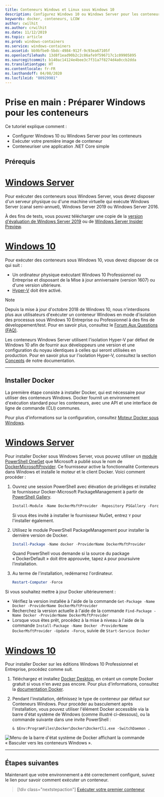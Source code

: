 ```yaml
---
title: Conteneurs Windows et Linux sous Windows 10
description: Configurez Windows 10 ou Windows Server pour les conteneurs, puis passez à l'exécution de votre première image de conteneur.
keywords: docker, conteneurs, LCOW
author: cwilhit
ms.author: crwilhit
ms.date: 11/12/2019
ms.topic: article
ms.prod: windows-containers
ms.service: windows-containers
ms.assetid: bb9bfbe0-5bdc-4984-912f-9c93ea67105f
ms.openlocfilehash: 13d8f1ead90b2c2c86afe9f596717c1c09905895
ms.sourcegitcommit: b140ac14124e4bee3c7f31a7f8274d4a0ccb2dda
ms.translationtype: HT
ms.contentlocale: fr-FR
ms.lasthandoff: 04/08/2020
ms.locfileid: "80929981"
---
```

# <a name="get-started-prep-windows-for-containers"></a>Prise en main : Préparer Windows pour les conteneurs

Ce tutoriel explique comment :

- Configurer Windows 10 ou Windows Server pour les conteneurs
- Exécuter votre première image de conteneur
- Conteneuriser une application .NET Core simple

## <a name="prerequisites"></a>Prérequis

<!-- start tab view -->
# <a name="windows-server"></a>[Windows Server](#tab/Windows-Server)

Pour exécuter des conteneurs sous Windows Server, vous devez disposer d'un serveur physique ou d'une machine virtuelle qui exécute Windows Server (canal semi-annuel), Windows Server 2019 ou Windows Server 2016.

À des fins de tests, vous pouvez télécharger une copie de la [version d'évaluation de Windows Server 2019](https://www.microsoft.com/evalcenter/evaluate-windows-server-2019 ) ou de [Windows Server Insider Preview](https://insider.windows.com/for-business-getting-started-server/).

# <a name="windows-10"></a>[Windows 10](#tab/Windows-10-Client)

Pour exécuter des conteneurs sous Windows 10, vous devez disposer de ce qui suit :

- Un ordinateur physique exécutant Windows 10 Professionnel ou Entreprise et disposant de la Mise à jour anniversaire (version 1607) ou d'une version ultérieure.
- [Hyper-V](https://docs.microsoft.com/virtualization/hyper-v-on-windows/reference/hyper-v-requirements) doit être activé.

> [!NOTE]
>  Depuis la mise à jour d'octobre 2018 de Windows 10, nous n'interdisons plus aux utilisateurs d'exécuter un conteneur Windows en mode d'isolation des processus sous Windows 10 Entreprise ou Professionnel à des fins de développement/test. Pour en savoir plus, consultez le [Forum Aux Questions (FAQ)](../about/faq.md). 
> 
> Les conteneurs Windows Server utilisent l'isolation Hyper-V par défaut de Windows 10 afin de fournir aux développeurs une version et une configuration du noyau identiques à celles qui seront utilisées en production. Pour en savoir plus sur l'isolation Hyper-V, consultez la section [Concepts](../manage-containers/hyperv-container.md) de notre documentation.

---
<!-- stop tab view -->

## <a name="install-docker"></a>Installer Docker

La première étape consiste à installer Docker, qui est nécessaire pour utiliser des conteneurs Windows. Docker fournit un environnement d'exécution standard pour les conteneurs, avec une API et une interface de ligne de commande (CLI) communes.

Pour plus d'informations sur la configuration, consultez [Moteur Docker sous Windows](../manage-docker/configure-docker-daemon.md).

<!-- start tab view -->
# <a name="windows-server"></a>[Windows Server](#tab/Windows-Server)

Pour installer Docker sous Windows Server, vous pouvez utiliser un [module PowerShell OneGet](https://github.com/oneget/oneget) que Microsoft a publié sous le nom de [DockerMicrosoftProvider](https://github.com/OneGet/MicrosoftDockerProvider). Ce fournisseur active la fonctionnalité Conteneurs dans Windows et installe le moteur et le client Docker. Voici comment procéder :

1. Ouvrez une session PowerShell avec élévation de privilèges et installez le fournisseur Docker-Microsoft PackageManagement à partir de [PowerShell Gallery](https://www.powershellgallery.com/packages/DockerMsftProvider).

   ```powershell
   Install-Module -Name DockerMsftProvider -Repository PSGallery -Force
   ```

   Si vous êtes invité à installer le fournisseur NuGet, entrez `Y` pour l'installer également.

2. Utilisez le module PowerShell PackageManagement pour installer la dernière version de Docker.

   ```powershell
   Install-Package -Name docker -ProviderName DockerMsftProvider
   ```

   Quand PowerShell vous demande si la source du package « DockerDefault » doit être approuvée, tapez `A` pour poursuivre l’installation.
3. Au terme de l'installation, redémarrez l'ordinateur.

   ```powershell
   Restart-Computer -Force
   ```

Si vous souhaitez mettre à jour Docker ultérieurement :

- Vérifiez la version installée à l'aide de la commande `Get-Package -Name Docker -ProviderName DockerMsftProvider`
- Recherchez la version actuelle à l'aide de la commande `Find-Package -Name Docker -ProviderName DockerMsftProvider`
- Lorsque vous êtes prêt, procédez à la mise à niveau à l'aide de la commande `Install-Package -Name Docker -ProviderName DockerMsftProvider -Update -Force`, suivie de `Start-Service Docker`

# <a name="windows-10"></a>[Windows 10](#tab/Windows-10-Client)

Pour installer Docker sur les éditions Windows 10 Professionnel et Entreprise, procédez comme suit. 

1. Téléchargez et installez [Docker Desktop](https://store.docker.com/editions/community/docker-ce-desktop-windows), en créant un compte Docker gratuit si vous n'en avez pas encore. Pour plus d'informations, consultez la [documentation Docker](https://docs.docker.com/docker-for-windows/install).

2. Pendant l'installation, définissez le type de conteneur par défaut sur Conteneurs Windows. Pour procéder au basculement après l'installation, vous pouvez utiliser l'élément Docker accessible via la barre d'état système de Windows (comme illustré ci-dessous), ou la commande suivante dans une invite PowerShell :

   ```console
   & $Env:ProgramFiles\Docker\Docker\DockerCli.exe -SwitchDaemon .
   ```

![Menu de la barre d'état système de Docker affichant la commande « Basculer vers les conteneurs Windows ».](./media/docker-for-win-switch.png)

---
<!-- stop tab view -->

## <a name="next-steps"></a>Étapes suivantes

Maintenant que votre environnement a été correctement configuré, suivez le lien pour savoir comment exécuter un conteneur.

> [!div class="nextstepaction"]
> [Exécuter votre premier conteneur](./run-your-first-container.md)
